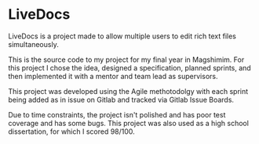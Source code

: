 # LiveDocs

LiveDocs is a project made to allow multiple users to edit rich text files simultaneously.

This is the source code to my project for my final year in Magshimim. For this project I chose the idea, designed a specification, planned sprints, and then implemented it with a mentor and team lead as supervisors. 

This project was developed using the Agile methotodolgy with each sprint being added as in issue on Gitlab and tracked via Gitlab Issue Boards.

Due to time constraints, the project isn't polished and has poor test coverage and has some bugs. This project was also used as a high school dissertation, for which I scored 98/100.
